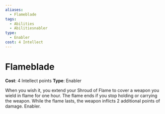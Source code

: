 ```yaml
---
aliases:
  - Flameblade
tags:
  - Abilities
  - Abilitiesnabler
type:
  - Enabler
cost: 4 Intellect
---
```


# Flameblade

**Cost**: 4 Intellect points
**Type**: Enabler

When you wish it, you extend your Shroud of Flame to cover a weapon you wield in flame for one hour. The flame ends if you stop holding or carrying the weapon. While the flame lasts, the weapon inflicts 2 additional points of damage. Enabler.
